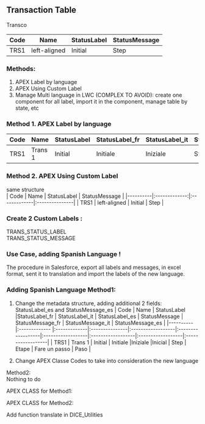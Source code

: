 ## Transaction Table    

Transco 

| Code     |      Name     |  StatusLabel |  StatusMessage |
|----------|:-------------:|:-------------|:---------------|
| TRS1     |  left-aligned | Initial      | Step           |


### Methods:     
1. APEX Label by language    
2. APEX Using Custom Label
3. Manage Multi language in LWC (COMPLEX TO AVOID): create one component for all label, import it in the component, manage table by state, etc     


### Method 1. APEX Label by language     
| Code     |      Name     |  StatusLabel |StatusLabel_fr  |  StatusLabel_it   |  StatusMessage    |  StatusMessage_fr |  StatusMessage_it |
|----------|:------------- |:-------------|:---------------|:------------------|:------------------|:------------------|:------------------|
| TRS1     | Trans 1       | Initial      | Initiale       |Iniziale           | Step              | Etape             | Fare un passo     |


### Method 2. APEX Using Custom Label
same structure    
| Code     |      Name     |  StatusLabel |  StatusMessage |
|----------|:-------------:|:-------------|:---------------|
| TRS1     |  left-aligned | Initial      | Step           |


### Create 2 Custom Labels :    
TRANS_STATUS_LABEL    
TRANS_STATUS_MESSAGE    

### Use Case, adding Spanish Language !    

The procedure in Salesforce, export all labels and messages, in excel format, sent it to translation and import the labels of the new language.    

### Adding Spanish Language Method1:     
1. Change the metadata structure, adding additional 2 fields: StatusLabel_es and StatusMessage_es
| Code     |      Name     |  StatusLabel |StatusLabel_fr  |  StatusLabel_it   |  StatusLabel_es   |  StatusMessage    |  StatusMessage_fr |  StatusMessage_it |  StatusMessage_es |
|----------|:------------- |:-------------|:---------------|:------------------|:------------------|:------------------|:------------------|:------------------|:------------------|
| TRS1     | Trans 1       | Initial      | Initiale       |Iniziale           |Inicial            | Step              | Etape             | Fare un passo     | Paso              |

2. Change APEX Classe Codes to take into consideration the new language


Method2:    
Nothing to do    


APEX CLASS for Method1:


APEX CLASS for Method2:

Add function  translate in DICE_Utilities



